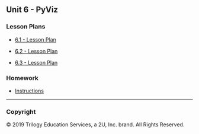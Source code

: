 ## Unit 6 - PyViz

### Lesson Plans

* [6.1 - Lesson Plan](1/LessonPlan.md)

* [6.2 - Lesson Plan](2/LessonPlan.md)

* [6.3 - Lesson Plan](3/LessonPlan.md)

### Homework

* [Instructions](../../02-Homework/06-PyViz/Instructions/README.md)

- - -

### Copyright

© 2019 Trilogy Education Services, a 2U, Inc. brand. All Rights Reserved.
